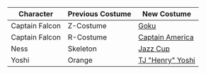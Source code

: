 | Character 	| Previous Costume 	| New Costume                                                             	|
|-----------	|------------------	|--------------	|
| Captain Falcon 	| Z-Costume        	| [Goku](http://forums.kc-mm.com/Gallery/BrawlView.php?Number=23665)              	|
| Captain Falcon	| R-Costume			| [Captain America](http://forums.kc-mm.com/Gallery/BrawlView.php?Number=25478)		|
| Ness           	| Skeleton         	| [Jazz Cup](http://forums.kc-mm.com/Gallery/BrawlView.php?Number=211602)         	|
| Yoshi          	| Orange           	| [TJ "Henry" Yoshi](http://forums.kc-mm.com/Gallery/BrawlView.php?Number=211930) 	|